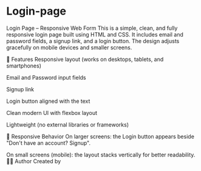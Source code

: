 # Login-page
Login Page – Responsive Web Form
This is a simple, clean, and fully responsive login page built using HTML and CSS. It includes email and password fields, a signup link, and a login button. The design adjusts gracefully on mobile devices and smaller screens.

🚀 Features
Responsive layout (works on desktops, tablets, and smartphones)

Email and Password input fields

Signup link

Login button aligned with the text

Clean modern UI with flexbox layout

Lightweight (no external libraries or frameworks)

📱 Responsive Behavior
On larger screens: the Login button appears beside "Don't have an account? Signup".

On small screens (mobile): the layout stacks vertically for better readability.
🧑‍💻 Author
Created by 

